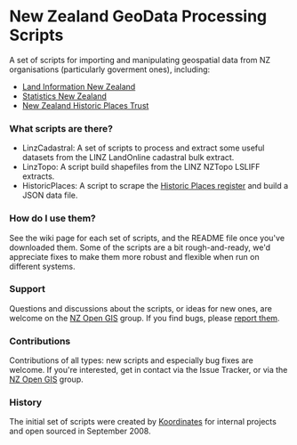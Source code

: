 # New Zealand GeoData Processing Scripts #

A set of scripts for importing and manipulating geospatial data from NZ organisations (particularly goverment ones), including:

  * [Land Information New Zealand](http://www.linz.govt.nz/)
  * [Statistics New Zealand](http://www.stats.govt.nz/)
  * [New Zealand Historic Places Trust](http://www.historic.org.nz/)

### What scripts are there? ###

  * LinzCadastral: A set of scripts to process and extract some useful datasets from the LINZ LandOnline cadastral bulk extract.
  * LinzTopo: A script build shapefiles from the LINZ NZTopo LSLIFF extracts.
  * HistoricPlaces: A script to scrape the [Historic Places register](http://www.historic.org.nz/register.html) and build a JSON data file.

### How do I use them? ###

See the wiki page for each set of scripts, and the README file once you've downloaded them. Some of the scripts are a bit rough-and-ready, we'd appreciate fixes to make them more robust and flexible when run on different systems.

### Support ###

Questions and discussions about the scripts, or ideas for new ones, are welcome on the [NZ Open GIS](http://groups.google.com/group/nzopengis) group. If you find bugs, please [report them](http://code.google.com/p/nz-geodata-scripts/issues/entry).

### Contributions ###

Contributions of all types: new scripts and especially bug fixes are welcome. If you're interested, get in contact via the Issue Tracker, or via the [NZ Open GIS](http://groups.google.com/group/nzopengis) group.

### History ###

The initial set of scripts were created by [Koordinates](http://koordinates.com) for internal projects and open sourced in September 2008.